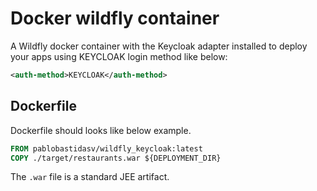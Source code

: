 # Docker wildfly container

A Wildfly docker container with the Keycloak adapter installed to deploy 
your apps using KEYCLOAK login method like below:

```xml
<auth-method>KEYCLOAK</auth-method>
```

## Dockerfile

Dockerfile should looks like below example.

```Dockerfile
FROM pablobastidasv/wildfly_keycloak:latest
COPY ./target/restaurants.war ${DEPLOYMENT_DIR}
```

The `.war` file is a standard JEE artifact.